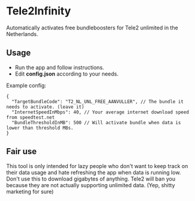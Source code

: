 # Tele2Infinity
Automatically activates free bundleboosters for Tele2 unlimited in the Netherlands.

## Usage
- Run the app and follow instructions. 
- Edit **config.json** according to your needs.

Example config:

    {
      "TargetBundleCode": "T2_NL_UNL_FREE_AANVULLER", // The bundle it needs to activate. (leave it)
      "InternetSpeedInMbps": 40, // Your average internet download speed from speedtest.net
      "BundleThresholdInMB": 500 // Will activate bundle when data is lower than threshold MBs.
    }

## Fair use
This tool is only intended for lazy people who don't want to keep track on their data usage and hate refreshing the app when data is running low.
Don't use this to download gigabytes of anything. Tele2 will ban you because they are not actually supporting unlimited data. (Yep, shitty marketing for sure)